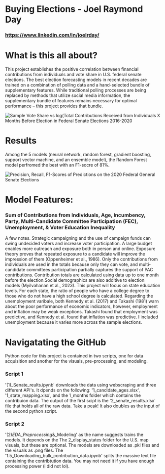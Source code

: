 # Buying Elections - Joel Raymond Day
### https://www.linkedin.com/in/joelrday/



# What is this all about?
This project establishes the positive correlation between financial contributions from individuals and vote share in U.S. federal senate elections. The best election forecasting models in recent decades are trained on a combination of polling data and a hand-selected bundle of supplementary features. While traditional polling processes are being replaced by methods that utilize social media information, the supplementary bundle of features remains necessary for optimal performance – this project provides that bundle. 

![Sample Vote Share vs  log(Total Contributions Received from Individuals X Months Before Election in Federal Senate Elections 2016-2020](https://github.com/joel-day/Predicting-U.S.-Federal-Senate-Elections/assets/105340191/fe70ae99-6813-4e19-91ca-e57638bdeae2)

# Results
Among the 5 models (neural network, random forest, gradient boosting, support vector machine, and an ensemble model), the Random Forest model perfromed the best with an F1-socre of 81%.

![Precision, Recall,   F1-Scores of Predictions on the 2020 Federal General Senate Elections](https://github.com/joel-day/Predicting-U.S.-Federal-Senate-Elections/assets/105340191/45d69a59-4129-4a18-b9d3-78c9078babcd)

# Model Features:
### Sum of Contributions from Individuals, Age, Incumbency, Party, Multi-Candidate Committee Participation (FEC), Unemployment, & Voter Education Inequality

A few notes. Strategic campaigning and the use of campaign funds can swing undecided voters and increase voter participation. A large budget enables more outreach and exposure both in person and online. Exposure theory proves that repeated exposure to a candidate will improve the impression of them (Oppenheimer et al., 1986). Only the contributions from individuals are used in the totals because only they can vote, and multi-candidate committees participation partially captures the support of PAC contributions. Contribution totals are calculated using data up to one month before the election.Social demographics are also additive to election models (Myilvahanan et al., 2023). This project will focus on state education levels. For each state, the ratio of people who have a college degree to those who do not have a high school degree is calculated. Regarding the unemployment varibale, both Kennedy et al. (2017) and Takashi (1981) warn about the poor performance of economic indicators, however, employment and inflation may be weak exceptions. Takashi found that employment was predictive, and Kennedy et al. found that inflation was predictive. I included unemployment because it varies more across the sample elections.

# Navigatating the GitHub
Python code for this project is contained in two scripts, one for data acquisition and another for the visuals, pre-processing, and modeling. 
### Script 1
'(1)_Senate_reults.ipynb' downloads the data using webscraping and three different API's. It dpends on the following: '1_candidate_ages.xlsx', '1_state_mapping.xlsx', and the 1_months folder which contains the contribuion data. The output of the first scipt is the '2_senate_results.xlsx' file that holds all of the raw data. Take a peak! It also doubles as the input of the second python script. 
### Script 2
'(2)_EDA_Preprocessing_&_Modeling' as the name suggests trains the models. It depends on the The 2_display_states folder for the U.S. map visuals, but these are optional. The models are downloaded as .pkl files and the visuals as .png files. The '1.5_Downloading_bulk_contribution_data.ipynb' splits the massive text file containing the contribtution data. You may not need it if you have enough processing power (i did not lol).
